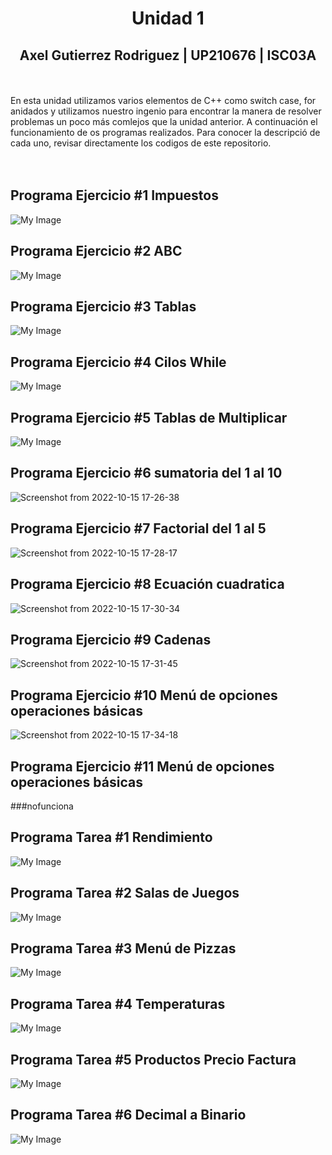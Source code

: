 # <center>Unidad 1</center>
## <center> Axel Gutierrez Rodriguez  |  UP210676 | ISC03A </center>
<br><br>
En esta unidad utilizamos varios elementos de C++ como switch case, for anidados y utilizamos nuestro ingenio para encontrar la manera de resolver problemas un poco más comlejos que la unidad anterior. 
A continuación el funcionamiento de os programas realizados. Para conocer la descripció de cada uno, revisar directamente los codigos de este repositorio.   
<br>  <br>
## Programa Ejercicio #1 **Impuestos**
![My Image](Imagenes/screenshot1.png)
## Programa Ejercicio #2 **ABC**
![My Image](Imagenes/screenshot2.png)
## Programa Ejercicio #3 **Tablas**
![My Image](Imagenes/screenshot3.png)
## Programa Ejercicio #4 **Cilos While**
![My Image](Imagenes/screenshot4.png)
## Programa Ejercicio #5 **Tablas de Multiplicar**
![My Image](Imagenes/screenshot5.png)
## Programa Ejercicio #6 **sumatoria del 1 al 10**
![Screenshot from 2022-10-15 17-26-38](https://user-images.githubusercontent.com/113133497/196009882-1a1562af-f52c-4491-8d99-21f016bf092a.png)
## Programa Ejercicio #7 **Factorial del 1 al 5**
![Screenshot from 2022-10-15 17-28-17](https://user-images.githubusercontent.com/113133497/196009918-a10839d7-ba5b-46ab-91e9-4f60d3c9da9b.png)
## Programa Ejercicio #8 **Ecuación cuadratica**
![Screenshot from 2022-10-15 17-30-34](https://user-images.githubusercontent.com/113133497/196009945-33f047d1-beed-4c17-bc6b-409cdf11e8ee.png)
## Programa Ejercicio #9 **Cadenas**
![Screenshot from 2022-10-15 17-31-45](https://user-images.githubusercontent.com/113133497/196009986-751d2c31-af16-4be4-b7c6-e280037af95b.png)
## Programa Ejercicio #10 **Menú de opciones operaciones básicas**
![Screenshot from 2022-10-15 17-34-18](https://user-images.githubusercontent.com/113133497/196010040-a9229ece-3408-4008-88a1-4d588b50a0a3.png)
## Programa Ejercicio #11 **Menú de opciones operaciones básicas**
 ###nofunciona 
## Programa Tarea #1 **Rendimiento**
![My Image](Imagenes/screenshot6.png)
## Programa Tarea #2 **Salas de Juegos**
![My Image](Imagenes/screenshot7.png)
## Programa Tarea #3 **Menú de Pizzas**
![My Image](Imagenes/screenshot8.png)
## Programa Tarea #4 **Temperaturas**
![My Image](Imagenes/screenshot9.png)
## Programa Tarea #5 **Productos Precio Factura**
![My Image](Imagenes/screenshot10.png)
## Programa Tarea #6 **Decimal a Binario**
![My Image](Imagenes/screenshot11.png)


